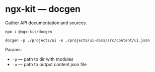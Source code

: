 # ngx-kit — docgen

Gather API documentation and sources.

```
npm i @ngx-kit/docgen
```

```
docgen -p ./projects/ui -o ./projects/ui-docs/src/content/ui.json
```

Params:
  * `-p` — path to dir with modules
  * `-o` — path to output content json file
  
